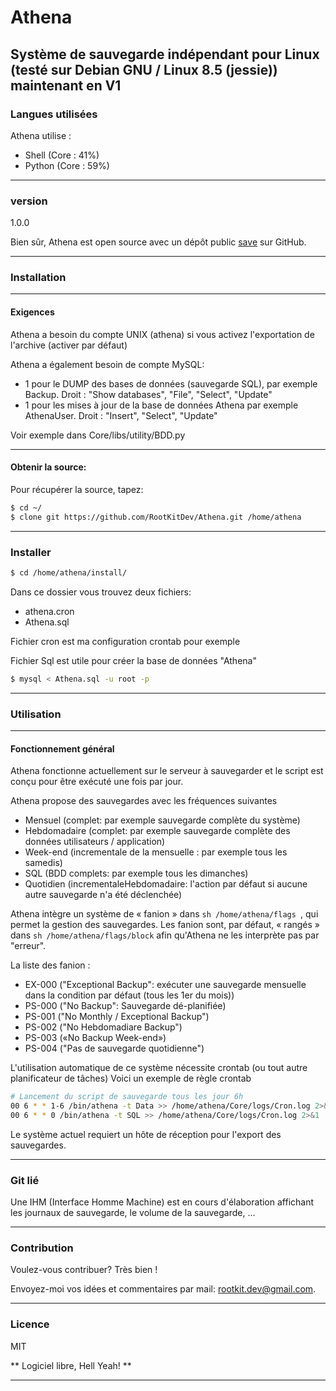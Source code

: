 # Athena

Système de sauvegarde indépendant pour Linux (testé sur Debian GNU / Linux 8.5 (jessie))
maintenant en V1
---
### Langues utilisées
Athena utilise :
 - Shell (Core : 41%)
 - Python (Core : 59%)
 
---
### version
1.0.0

Bien sûr, Athena est open source avec un dépôt public [save] sur GitHub.

---
### Installation

---
#### Exigences
Athena a besoin du compte UNIX (athena) si vous activez l'exportation de l'archive (activer par défaut)

Athena a également besoin de compte MySQL:

 - 1 pour le DUMP des bases de données (sauvegarde SQL), par exemple Backup. Droit : "Show databases", "File", "Select", "Update"
 - 1 pour les mises à jour de la base de données Athena par exemple AthenaUser. Droit : "Insert", "Select", "Update"

Voir exemple dans Core/libs/utility/BDD.py

---
#### Obtenir la source:
Pour récupérer la source, tapez:
```sh
$ cd ~/
$ clone git https://github.com/RootKitDev/Athena.git /home/athena
```

---
### Installer
```sh
$ cd /home/athena/install/
```
Dans ce dossier vous trouvez deux fichiers:

 - athena.cron
 - Athena.sql

Fichier cron est ma configuration crontab pour exemple

Fichier Sql est utile pour créer la base de données "Athena"

```sh
$ mysql < Athena.sql -u root -p
```

---
### Utilisation

---
#### Fonctionnement général
Athena fonctionne actuellement sur le serveur à sauvegarder et le script est conçu pour être exécuté une fois par jour.

Athena propose des sauvegardes avec les fréquences suivantes
 - Mensuel (complet: par exemple sauvegarde complète du système)
 - Hebdomadaire (complet: par exemple sauvegarde complète des données utilisateurs / application)
 - Week-end (incrementale de la mensuelle : par exemple tous les samedis)
 - SQL (BDD complets: par exemple tous les dimanches)
 - Quotidien (incrementaleHebdomadaire: l'action par défaut si aucune autre sauvegarde n'a été déclenchée)

Athena intègre un système de « fanion » dans ```sh /home/athena/flags ```, qui permet la gestion des sauvegardes.
Les fanion sont, par défaut, « rangés » dans ```sh /home/athena/flags/block``` afin qu'Athena ne les interprète pas par "erreur".

La liste des fanion :
 - EX-000 ("Exceptional Backup": exécuter une sauvegarde mensuelle dans la condition par défaut (tous les 1er du mois))
 - PS-000 ("No Backup": Sauvegarde dé-planifiée)
 - PS-001 ("No Monthly / Exceptional Backup")
 - PS-002 ("No Hebdomadiare Backup")
 - PS-003 («No Backup Week-end»)
 - PS-004 ("Pas de sauvegarde quotidienne")


L'utilisation automatique de ce système nécessite crontab (ou tout autre planificateur de tâches)
Voici un exemple de règle crontab

```sh
# Lancement du script de sauvegarde tous les jour 6h
00 6 * * 1-6 /bin/athena -t Data >> /home/athena/Core/logs/Cron.log 2>&1
00 6 * * 0 /bin/athena -t SQL >> /home/athena/Core/logs/Cron.log 2>&1
```

Le système actuel requiert un hôte de réception pour l'export des sauvegardes.

---
### Git lié
Une IHM (Interface Homme Machine) est en cours d'élaboration affichant les journaux de sauvegarde, le volume de la sauvegarde, ...

---
### Contribution

Voulez-vous contribuer? Très bien !

Envoyez-moi vos idées et commentaires par mail: <rootkit.dev@gmail.com>.

---
### Licence

MIT

** Logiciel libre, Hell Yeah! **

---

[save]: <https://github.com/RootKitDev/Athena>
